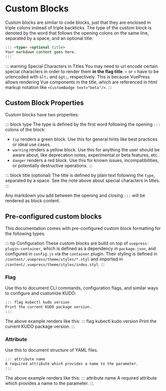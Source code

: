 # Custom Blocks

Custom blocks are similar to code blocks, just that they are enclosed in triple colons instead of triple backticks. The type of the custom block is denoted by the word that follows the opening colons on the same line, separated by a space, and an optional title:

```markdown
::: <type> <optional title>
Your markdown content goes here.
:::
```

::: warning Special Characters in Titles
You may need to url encode certain special characters in order to render them **in the flag title**. `<` or `>` have to be urlencoded with `&lt;` and `&gt;`, respectively. This is because VuePress allows rendering Vue components in the title, which are referenced in html markup notation like `<CustomBadge text="beta"/>`.
:::

## Custom Block Properties

Custom blocks have two properties:

::: block type
The type is defined by the first word following the opening `:::` colons of the block:
* `tip` renders a green block. Use this for general hints like best practices or ideal use cases.
* `warning` renders a yellow block. Use this for anything the user should be aware about, like deprecation notes, experimental or beta features, etc.
* `danger` renders a red block. Use this for known issues, incompatibilities, or potentially destructive operations.
:::

::: block title
(optional) The title is defined by plain text following the `type`, separated by a space. See the note above about special characters in titles.
:::

Any markdown you add between the opening and closing `:::` will be rendered as block content.

## Pre-configured custom blocks

This documentation comes with pre-configured custom block formatting for the following types.

::: tip Configuration
These custom blocks are build on top of `vuepress-plugin-container`, which is defined as a dependency in `package.json`, and configured in `config.js` via the `container` plugin.
Their styling is defined in `/content/.vuepress/theme/styles/*.styl` and imported in `/content/.vuepress/theme/styles/index.styl`.
:::

### Flag

Use this to document CLI commands, configuration flags, and similar ways to configure and customize KUDO:

```markdown
::: flag kubectl kudo version
Print the current KUDO package version.
:::
```

The above example renders like this:
::: flag kubectl kudo version
Print the current KUDO package version.
:::

### Attribute

Use this to document structure of YAML files.

```markdown
::: attribute name
A required attribute which provides a name to the parameter.
:::
```

The above example renders like this:
::: attribute name
A required attribute which provides a name to the parameter.
:::

